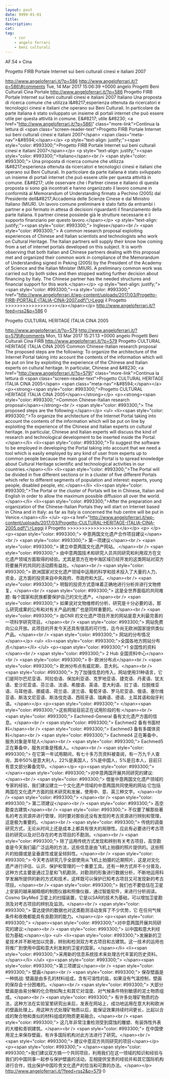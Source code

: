 ```yaml
---
layout: post
date: 9999-01-01
title:
description:
cat:
tag:
    - cnr
    - angelo ferrari
    - beni culturali
---
```

AF.54 » Cina

Progetto FIRB Portale Internet sui beni culturali cinesi e italiani 2007

http://www.angeloferrari.it/?p=586 http://www.angeloferrari.it/?p=586\#comments Tue, 14 Mar 2017 15:06:39 +0000 angelo Progetti Beni Culturali Cina Portale http://www.angeloferrari.it/?p=586 Progetto FIRB Portale Internet sui beni culturali cinesi e italiani 2007 Italiano Una proposta di ricerca comune che utilizza l&\#8217;esperienza ottenuta da ricercatori e tecnologici cinesi e italiani che operano sui Beni Culturali. In particolare da parte italiana è stato sviluppato un insieme di portali internet che può essere utile per questa attività in comune. E&\#8217; utile &\#8230; \<a href=\"http://www.angeloferrari.it/?p=586\" class=\"more-link\"\>Continua la lettura di \<span class=\"screen-reader-text\"\>Progetto FIRB Portale Internet sui beni culturali cinesi e italiani 2007\</span\> \<span class=\"meta-nav\"\>&\#8594;\</span\>\</a\> \<p style=\"text-align: justify;\"\>\<span style=\"color: \#993300;\"\>Progetto FIRB Portale Internet sui beni culturali cinesi e italiani 2007\</span\>\</p\> \<p style=\"text-align: justify;\"\>\<span style=\"color: \#993300;\"\>Italiano\</span\>\<br /\> \<span style=\"color: \#993300;\"\> Una proposta di ricerca comune che utilizza l&\#8217;esperienza ottenuta da ricercatori e tecnologici cinesi e italiani che operano sui Beni Culturali. In particolare da parte italiana è stato sviluppato un insieme di portali internet che può essere utile per questa attività in comune. E&\#8217; utile osservare che i Partner cinese e italiano di questa proposta si sono già incontrati e hanno organizzato il lavoro comune in conformità al Memorandum of Understanding firmato a Pechino (2005) dal Presidente dell&\#8217;Accademia delle Scienze Cinese e dal Ministro Italiano (MIUR). Un lavoro comune preliminare è stato fatto da entrambi i partner e poi fermato in attesa di decisioni riguardanti il finanziamento della parte italiana. Il partner cinese possiede già le strutture necessarie e il supporto finanziario per questo lavoro.\</span\>\</p\> \<p style=\"text-align: justify;\"\>\<span style=\"color: \#993300;\"\> Inglese\</span\>\<br /\> \<span style=\"color: \#993300;\"\> A common research proposal exploiting experiences of Chinese and Italian scientists and technologists who work on Cultural Heritage. The Italian partners will supply their know how coming from a set of internet portals developed on this subject. It is worth observing that both Italian and Chinese partners dealing with this proposal met and organized their common work in compliance of the Memorandum of Understanding signed in Peking (2005) by the President of the Academy of Science and the Italian Minister (MIUR). A preliminary common work was carried out by both sides and then stopped waiting further decision about financing by Italy. The Chinese partner has the needed structures and financial support for this work.\</span\>\</p\> \<p style=\"text-align: justify;\"\>\<span style=\"color: \#993300;\"\>\<a style=\"color: \#993300;\" href=\"http://www.angeloferrari.it/wp-content/uploads/2017/03/Progetto-FIRB-PORTALE-ITALIA-CINA-2007.pdf\"\>Leggi il Progetto &gt;&gt;&gt;&gt;&gt;&gt;&gt;&gt;&gt;&gt;&gt;&gt;&gt;&gt;&gt;&gt;&gt;&gt;\</a\>\</span\>\</p\> http://www.angeloferrari.it/?feed=rss2&p=586 0

Progetto CULTURAL HERITAGE ITALIA CINA 2005

http://www.angeloferrari.it/?p=579 http://www.angeloferrari.it/?p=579\#comments Mon, 13 Mar 2017 15:21:13 +0000 angelo Progetti Beni Culturali Cina FIRB http://www.angeloferrari.it/?p=579 Progetto CULTURAL HERITAGE ITALIA CINA 2005 Common Chinese-Italian research proposal The proposed steps are the following: To organize the architecture of the Internet Portal taking into account the contents of the information which will be put on line by exploiting the experience of the Chinese and Italian experts on cultural heritage. In particular, Chinese and &\#8230; \<a href=\"http://www.angeloferrari.it/?p=579\" class=\"more-link\"\>Continua la lettura di \<span class=\"screen-reader-text\"\>Progetto CULTURAL HERITAGE ITALIA CINA 2005\</span\> \<span class=\"meta-nav\"\>&\#8594;\</span\>\</a\> \<p\>\<strong\>\<span style=\"color: \#993300;\"\>Progetto CULTURAL HERITAGE ITALIA CINA 2005\</span\>\</strong\>\</p\> \<p\>\<strong\>\<span style=\"color: \#993300;\"\>Common Chinese-Italian research proposal\</span\>\</strong\>\<br /\> \<span style=\"color: \#993300;\"\> The proposed steps are the following:\</span\>\</p\> \<ul\> \<li\>\<span style=\"color: \#993300;\"\>To organize the architecture of the Internet Portal taking into account the contents of the information which will be put on line by exploiting the experience of the Chinese and Italian experts on cultural heritage. In particular, Chinese and Italian experts will discuss the kind of research and technological development to be inserted inside the Portal.\</span\>\</li\> \<li\>\<span style=\"color: \#993300;\"\>To suggest the software to be employed in developing the Portal taking into account that we need a tool which is easily employed by any kind of user from experts up to common people because the main goal of the Portal is to spread knowledge about Cultural Heritage scientific and technological activities in our countries.\</span\>\</li\> \<li\>\<span style=\"color: \#993300;\"\>The Portal will be divided in five different sections or in a cluster of five different Portals which refer to different segments of population and interest: experts, young people, disabled people, etc.\</span\>\</li\> \<li\>\<span style=\"color: \#993300;\"\>The Portal or the cluster of Portals will be in Chinese, Italian and English in order to allow the maximum possible diffusion all over the world.\</span\>\</li\> \<li\>\<span style=\"color: \#993300;\"\>After the preparation and organization of the Chinese-Italian Portals they will start on Internet based in China and in Italy: as far as Italy is concerned the hub centre will be put in Venice.\</span\>\</li\> \</ul\> \<p\>\<a href=\"http://www.angeloferrari.it/wp-content/uploads/2017/03/Progetto-CULTURAL-HERITAGE-ITALIA-CINA-2005.pdf\"\>Leggi il Progetto &gt;&gt;&gt;&gt;&gt;&gt;&gt;&gt;&gt;&gt;&gt;&gt;&gt;&gt;&gt;&gt;&gt;&gt;\</a\>\</p\> \<p\>&nbsp;\</p\> \<p\>\<span style=\"color: \#993300;\"\>         中意两国文化遗产合作项目建议\</span\>\<br /\> \<span style=\"color: \#993300;\"\> 第一项建议\</span\>\<br /\> \<span style=\"color: \#993300;\"\>        建立中意两国文化遗产网站。.\</span\>\<br /\> \<span style=\"color: \#993300;\"\> 由中意两国技术和研究人员共同研究和利用双方在文化遗产领域方面取得的经验。尤其是意方在地中海区域已经开发的这类网站对双方将要展开的共同的活动颇有益处。\</span\>\<br /\> \<span style=\"color: \#993300;\"\> 欧洲国家对文化遗产领域中运用的科学和技术投入了大量的人力、资金，这方面的投资来自中央政府、市政府和大区。\</span\>\<br /\> \<span style=\"color: \#993300;\"\> 明智的投资方式意味着正确地进行分析并进行文物修复。\</span\>\<br /\> \<span style=\"color: \#993300;\"\> 这是全世界面临的共同难题: 每个国家和民族都要保护自己的文化遗产。\</span\>\<br /\> \<span style=\"color: \#993300;\"\> 如果说对文物维修的分析、研究是十分必要的话，那么研究成果的公布和对有关产品的推广也是同样重要的。\</span\>\<br /\> \<span style=\"color: \#993300;\"\> 由CNR 的文化遗产项目开发的网站是意大利最完善的一项科学研究项目。\</span\>\<br /\> \<span style=\"color: \#993300;\"\> 网站免费向公众开放。此项目的开发今天还具有很高的可行性，迄今尚无欧洲国家提供类似产品。\</span\>\<br /\> \<span style=\"color: \#993300;\"\> 网站的分布情况\</span\>\</p\> \<ul\> \<li\>\<span style=\"color: \#993300;\"\>全国各地方网站分布点\</span\>\</li\> \</ul\> \<p\>\<span style=\"color: \#993300;\"\>1 全国性的资料\</span\>\<br /\> \<span style=\"color: \#993300;\"\> 2 Hub 全国资料中心\</span\>\<br /\> \<span style=\"color: \#993300;\"\> B-  欧洲分布点\</span\>\<br /\> \<span style=\"color: \#993300;\"\> 欧洲分布点有威尼斯、意大利。\</span\>\<br /\> \<span style=\"color: \#993300;\"\> 为了加强信息的传入，网站使用31种语言，它们是阿尔巴尼亚语、阿拉伯语、保加利亚语、克罗地亚语、捷克语、丹麦语、犹太语、爱沙尼亚语、芬兰语、法语、希腊语、英语、意大利语、拉丁语、拉脱维亚语、马耳他语、挪威语、荷兰语、波兰语、葡萄牙语、罗马尼亚语、俄语、塞尔维亚语、斯洛文尼亚语、斯洛伐克语、西班牙语、瑞典语、德语、土耳其语和匈牙利语。\</span\>\</p\> \<p\>\<span style=\"color: \#993300;\"\> \</span\>\<span style=\"color: \#993300;\"\>这些网站目前正在试用阶段的有:\</span\>\<br /\> \<span style=\"color: \#993300;\"\> Eachmed-General 备有文化遗产方面的信息。\</span\>\<br /\> \<span style=\"color: \#993300;\"\> Eachmed2 备有书面材料\</span\>\<br /\> \<span style=\"color: \#993300;\"\> Eachmed3 备有多媒体资料\</span\>\<br /\> \<span style=\"color: \#993300;\"\> Eachmed4 正在筹备中，服务对象是年轻人\</span\>\<br /\> \<span style=\"color: \#993300;\"\> Eachmed5 正在筹备中，服务对象是残疾人。\</span\>\<br /\> \<span style=\"color: \#993300;\"\> 在它第一年试用期间，有七十多万页资料被查阅，有一万九千人查询，其中50%是意大利人，22%是美国人，5%是中国人，5%是日本人，目前只有意文部分筹备完毕。\</span\>\</p\> \<p\>\<span style=\"color: \#993300;\"\> \</span\>\<span style=\"color: \#993300;\"\>对中意两国开展共同研究的建议:\</span\>\<br /\> \<span style=\"color: \#993300;\"\> 借鉴中意两国文化遗产领域的专家的经验，我们建议建立一个文化遗产领域的中意两国共同使用的网站:它包括两国在文化遗产方面的技术研究和发展，使用中、意、英三种文字。\</span\>\<br /\> \<span style=\"color: \#993300;\"\>  \</span\>\<br /\> \<span style=\"color: \#993300;\"\>        第二项建议\</span\>\<br /\> \<span style=\"color: \#993300;\"\> 高空勘查古建筑\</span\>\<br /\> \<span style=\"color: \#993300;\"\> 不仅要了解那些著名的考古资源并进行管理，同时要对那些还没有发现的考古资源进行辨别和管理，这是极为重要的。\</span\>\<br /\> \<span style=\"color: \#993300;\"\> 传统的调查研究方式，无论从时间上还是成本上都具有很大的局限性。应此有必要进行考古项目的研究以及对已存在的考古项目的不勘测。\</span\>\<br /\> \<span style=\"color: \#993300;\"\> 除了运用传统方式发现和辨别有关考古项目，高空勘查是今天我们最广泛运用的方法，这些信息是由飞机上拍摄的照片提供的。这些照片的拍摄或是呈垂直性或是呈倾斜性。\</span\>\<br /\> \<span style=\"color: \#993300;\"\> 今天考古研究几乎全部使用从飞机上拍摄的近期照片，这是对文化遗产进行评估、认识、保护和管理的一个重要工具。还有一种方式并不十分普及，这种方式主要是通过卫星和飞机勘测，对勘测的形象进行数据分析，不断地运用科学发展所提供的新的方式和技术，这样既可以保护已知考古项目又可发现新的考古项目。\</span\>\<br /\> \<span style=\"color: \#993300;\"\> 我们也不要低估在卫星上安装的越来越精细的制图仪器和照像仪器，通过智能软件，来进行分析阅读。Cosmo SkyMed 卫星上的扫描装置，它是以SAR的技术为基础，可以增加卫星勘测及对考古项目的辨别及监测。\</span\>\<br /\> \<span style=\"color: \#993300;\"\> 雷达提供的数据也对这类勘测活动发挥了不少优势，它 在任何气候条件和夜晚都能具有良勘测的能力。\</span\>\</p\> \<p\>\<span style=\"color: \#993300;\"\> \</span\>\<span style=\"color: \#993300;\"\>对中意两国开展共同研究的建议:\</span\>\<br /\> \<span style=\"color: \#993300;\"\> 以中国和意大利经验为基础:\</span\>\</p\> \<ul\> \<li\>\<span style=\"color: \#993300;\"\>发展新的卫星技术并不断地加以完善，辨别和检测双方考古项目和古建筑。这一技术的运用也将推广到使用中国和意大利发射的卫星的国家。\</span\>\</li\> \<li\>\<span style=\"color: \#993300;\"\>采用新的信息系统技术来处理古代丰富的历史资料。\</span\>\</li\> \</ul\> \<p\>\<span style=\"color: \#993300;\"\> \</span\>\<span style=\"color: \#993300;\"\>第三项建议\</span\>\<br /\> \<span style=\"color: \#993300;\"\> 壁画\</span\>\<br /\> \<span style=\"color: \#993300;\"\> 保存壁画是一种挑战: 壁画是由多孔的材料组成，含有可溶性的盐，如果没有气温控制，壁画的保存会十分困难的。\</span\>\<br /\> \<span style=\"color: \#993300;\"\> 大部分壁画是由易分解的化合物如陶土和其它对湿度、对气候条件特别敏感的泥土物质组成。\</span\>\<br /\> \<span style=\"color: \#993300;\"\> 有许多处理矿物质的办法，这种方法在实验室里研究出来后，发表在网站上，成功地运用在意大利和欧洲的壁画处理上。用这种方式处理矿物质以后，能保证效果持续时间更长，比起以合成的聚合物和类似的材料组成的物质更易融合。\</span\>\<br /\> \<span style=\"color: \#993300;\"\> 这几年非常注重检测受到腐蚀的雕塑、有装饰性外表的大楼和青铜建筑。\</span\>\<br /\> \<span style=\"color: \#993300;\"\> 在中国使用泥土来保存壁画，有许多国际机构对此方法进行了研究。\</span\>\<br /\> \<span style=\"color: \#993300;\"\> 建议中意双方共同研究的项目\</span\>\</p\> \<p\>\<span style=\"color: \#993300;\"\> \</span\>\<span style=\"color: \#993300;\"\>我们建议双方搞一个共同项目，利用我们在这一领域的知识和经验与我们的中国同事一起参与保护壁画的活动，互相提供宝贵的经验并和其它国际机构进行合作，找出保护中国珍贵文化遗产的恰当和可靠的办法。\</span\>\</p\> http://www.angeloferrari.it/?feed=rss2&p=579 0

